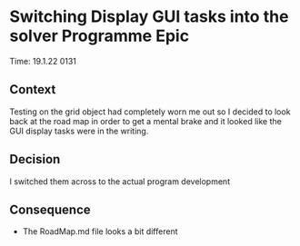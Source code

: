 # Switching Display GUI tasks into the solver Programme Epic

Time: 19.1.22 0131

## Context

Testing on the grid object had completely worn me out so I decided to look back at the road map in order to get a mental brake and it looked like the GUI display tasks were in the writing.

## Decision

I switched them across to the actual program development

## Consequence

* The RoadMap.md file looks a bit different
